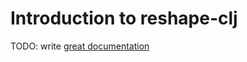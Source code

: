 # Introduction to reshape-clj

TODO: write [great documentation](http://jacobian.org/writing/what-to-write/)
